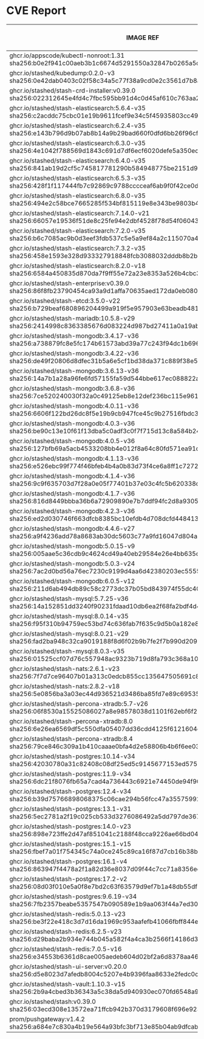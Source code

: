 # CVE Report
|                                                         IMAGE REF                                                         |      OS       | CRITICAL<BR>(OS, OTHER) | HIGH<BR>(OS, OTHER) | MEDIUM<BR>(OS, OTHER) | LOW<BR>(OS, OTHER) | UNKNOWN<BR>(OS, OTHER) |
|---------------------------------------------------------------------------------------------------------------------------|---------------|-------------------------|---------------------|-----------------------|--------------------|------------------------|
| ghcr.io/appscode/kubectl-nonroot:1.31<br>sha256:b0e2f941c00aeb3b1c6674d5291550a32847b0265a5cecf8f2f8e223f5a2c570          |               | 0, 0                    | 0, 1                | 0, 1                  | 0, 0               | 0, 0                   |
| ghcr.io/stashed/kubedump:0.2.0-v3<br>sha256:0e42dab0403c02f58c34a5c77f38a9cd0e2c3561d7b8ab1374b122a2dada787e              |               | 0, 1                    | 0, 1                | 0, 5                  | 0, 0               | 0, 0                   |
| ghcr.io/stashed/stash-crd-installer:v0.39.0<br>sha256:022312645e4fd4c7fbc595bb91d4c0d45af610c763aa229c3489db5ad367e50d    | debian 12.9   | 0, 0                    | 0, 0                | 0, 1                  | 0, 0               | 0, 0                   |
| ghcr.io/stashed/stash-elasticsearch:5.6.4-v35<br>sha256:c2acddc75cbc01e19b9611fcef9e34c5f45935803cc49491608ee60807129b1b  | alpine 3.17.3 | 0, 1                    | **2**, 8            | 38, 15                | 4, 1               | 2, 0                   |
| ghcr.io/stashed/stash-elasticsearch:6.2.4-v35<br>sha256:e143b796d9b07ab8b14a9b29bad660f0dfd6bb26f96cfd1983bfbad375b87068  | alpine 3.17.3 | 0, 1                    | **2**, 8            | 38, 15                | 4, 1               | 2, 0                   |
| ghcr.io/stashed/stash-elasticsearch:6.3.0-v35<br>sha256:4e1042f788569d1843c691d7df6ecf6020defe5a350ec2cb4154f1ac74ac8227  | alpine 3.17.3 | 0, 1                    | **2**, 8            | 38, 15                | 4, 1               | 2, 0                   |
| ghcr.io/stashed/stash-elasticsearch:6.4.0-v35<br>sha256:841ab19d2cf5c745817781290b584948775be2151d99aa7fcfcb0c00ac445154  | alpine 3.17.3 | 0, 1                    | **2**, 8            | 38, 15                | 4, 1               | 2, 0                   |
| ghcr.io/stashed/stash-elasticsearch:6.5.3-v35<br>sha256:428f1f117444fb7c92869c9788cccceaf6ab9f0f42ce0d23f1d8e89646a55e68  | alpine 3.17.3 | 0, 1                    | **2**, 8            | 38, 15                | 4, 1               | 2, 0                   |
| ghcr.io/stashed/stash-elasticsearch:6.8.0-v35<br>sha256:494e2c58bce7665285f534bf815119e8e343be9803b40a4050d8919ff01fb71d  | alpine 3.17.3 | 0, 1                    | **2**, 8            | 38, 15                | 4, 1               | 2, 0                   |
| ghcr.io/stashed/stash-elasticsearch:7.14.0-v21<br>sha256:66057e19536f51de8c25fe94e2dbf4528f78d54f060433c2180ba380fc7e8c5f | alpine 3.18.3 | 0, 1                    | **2**, 5            | 32, 13                | 6, 1               | 4, 0                   |
| ghcr.io/stashed/stash-elasticsearch:7.2.0-v35<br>sha256:b6c7085ac9b0d3eef3fdb537c5e5a9ef84a2c115070a40d520309ff3f55696a9  | alpine 3.17.3 | 0, 1                    | **2**, 8            | 38, 15                | 4, 1               | 2, 0                   |
| ghcr.io/stashed/stash-elasticsearch:7.3.2-v35<br>sha256:458e1593e328d933327918848fcb3088032dddb8b2b575b1cc9f7076f02e8fa5  | alpine 3.17.3 | 0, 1                    | **2**, 8            | 38, 15                | 4, 1               | 2, 0                   |
| ghcr.io/stashed/stash-elasticsearch:8.2.0-v18<br>sha256:6584a450835d870da7f9ff55e72a23e8353a526b4cbc3901991ef6185470e9e4  | alpine 3.18.3 | 0, 1                    | **2**, 4            | 32, 13                | 6, 1               | 4, 0                   |
| ghcr.io/stashed/stash-enterprise:v0.39.0<br>sha256:86f8fb23790454ca93a9d1affa70635aed172da0eb08038a0a6eab8f0187ab66       |               | 0, 1                    | 0, 1                | 0, 6                  | 0, 0               | 0, 0                   |
| ghcr.io/stashed/stash-etcd:3.5.0-v22<br>sha256:b729beaf680896204499a919f5e957903e63beadb4814827e78dafba43968922           | debian 10.7   | **14**, 16              | **27**, 166         | 25, 122               | 5, 3               | 2, 0                   |
| ghcr.io/stashed/stash-mariadb:10.5.8-v29<br>sha256:2414998c8363385676d083224d987bd27411a0a19ab8358c28fbe00f6e84f1f6       | ubuntu 20.04  | 0, 5                    | **9**, 45           | 639, 38               | 102, 1             | 0, 0                   |
| ghcr.io/stashed/stash-mongodb:3.4.17-v36<br>sha256:a738879fc8e5fc174b61573abd39a77c243f94dc1b696bf134ac357a8b36f6ba       | debian 8.11   | **4**, 1                | **35**, 2           | 32, 10                | 7, 0               | 13, 0                  |
| ghcr.io/stashed/stash-mongodb:3.4.22-v36<br>sha256:de49f20806d8dfec31b5a6e5cf1bd38da371c889f38e531115f3103106d2ff43       | ubuntu 16.04  | 0, 1                    | **2**, 2            | 34, 10                | 48, 0              | 0, 0                   |
| ghcr.io/stashed/stash-mongodb:3.6.13-v36<br>sha256:14a7b1a28a96fe6fd57155fa59d544bbe617ec088822a143cc3fe7782b2d3e01       | ubuntu 16.04  | 0, 1                    | **2**, 2            | 34, 10                | 48, 0              | 0, 0                   |
| ghcr.io/stashed/stash-mongodb:3.6.8-v36<br>sha256:7ce520240030f32a0c49125eb8e12def236bc115e961b4197f6560203df9711b        | debian 9.5    | **18**, 1               | **96**, 2           | 43, 10                | 25, 0              | 12, 0                  |
| ghcr.io/stashed/stash-mongodb:4.0.11-v36<br>sha256:6606f122bd26dc8f5e19b9cb947fce45c9b27516fbdc3e27d271b7bf4c6cfe88       | ubuntu 16.04  | 0, 1                    | **2**, 2            | 76, 10                | 54, 0              | 0, 0                   |
| ghcr.io/stashed/stash-mongodb:4.0.3-v36<br>sha256:be90c13e10f61f13dba5c0adf3c0f7f715d13c8a584b2424d14a4c35932d62a8        | ubuntu 16.04  | 0, 1                    | **12**, 2           | 140, 10               | 84, 0              | 0, 0                   |
| ghcr.io/stashed/stash-mongodb:4.0.5-v36<br>sha256:127bfb69a5acb4533208bb4e012f8a64c80fd571ea91c68be6a2687070520f6a        | ubuntu 16.04  | 0, 1                    | **2**, 2            | 99, 10                | 65, 0              | 0, 0                   |
| ghcr.io/stashed/stash-mongodb:4.1.13-v36<br>sha256:e526ebc99f774f46bfeb4b4a0b83d73f4ce6a8ff1c7272e496d2aed7ed5cc6ca       | ubuntu 18.04  | 0, 1                    | **15**, 2           | 261, 10               | 163, 0             | 0, 0                   |
| ghcr.io/stashed/stash-mongodb:4.1.4-v36<br>sha256:9c9f635703d7f28a0e05f77401b37e03c4fc5b620338c1a0ad8b2398372ebd15        | ubuntu 16.04  | 0, 1                    | **12**, 2           | 140, 10               | 84, 0              | 0, 0                   |
| ghcr.io/stashed/stash-mongodb:4.1.7-v36<br>sha256:816d8449bbba36b6a72909890e7b7ddf94fc2d8a93057d0e213b6a920bb952fd        | ubuntu 16.04  | 0, 1                    | **2**, 2            | 99, 10                | 65, 0              | 0, 0                   |
| ghcr.io/stashed/stash-mongodb:4.2.3-v36<br>sha256:ed2d030746f663dfcb8385bc10efdb4d708dcfd448413438b35c78890d83ca95        | ubuntu 18.04  | 0, 1                    | **15**, 2           | 229, 10               | 149, 0             | 0, 0                   |
| ghcr.io/stashed/stash-mongodb:4.4.6-v27<br>sha256:a9f4236add78a8683ab30dc5603c77a9fd16047d804ab1aff37220026ffc639f        | ubuntu 18.04  | 0, 5                    | **11**, 46          | 163, 43               | 101, 1             | 0, 0                   |
| ghcr.io/stashed/stash-mongodb:5.0.15-v9<br>sha256:005aae5c36cdb9c4624cd49a40eb29584e26e4bb635c983402ac8e65905cdd40        | ubuntu 20.04  | 0, 5                    | **8**, 46           | 234, 43               | 112, 1             | 0, 0                   |
| ghcr.io/stashed/stash-mongodb:5.0.3-v24<br>sha256:7ac2d0bd56a76ec7230c9199d4aa6d42380203ec555501bc1bd4b256dd83fd78        | ubuntu 20.04  | 0, 5                    | **8**, 46           | 234, 43               | 112, 1             | 0, 0                   |
| ghcr.io/stashed/stash-mongodb:6.0.5-v12<br>sha256:211d6ab494db89c58c2773dc37b05bd843974f55dc4024cb308d5b96f9d9a521        | ubuntu 22.04  | 0, 4                    | **4**, 35           | 82, 36                | 58, 2              | 0, 0                   |
| ghcr.io/stashed/stash-mysql:5.7.25-v36<br>sha256:14a152851dd3240f90231fdaad10db6ea2f68fa2bdf4d4e3ffe85e46dfbf9f89         | debian 10.13  | 0, 4                    | **2**, 32           | 6, 28                 | 0, 1               | 0, 0                   |
| ghcr.io/stashed/stash-mysql:8.0.14-v35<br>sha256:f95f310b94759ec53bd74c636fab7f635c9d5b0a182e8925bc98a94d11d74ce7         | debian 9.6    | **12**, 1               | **91**, 1           | 32, 5                 | 21, 0              | 8, 0                   |
| ghcr.io/stashed/stash-mysql:8.0.21-v29<br>sha256:fad2ba948c32ca9019188f8d6f02b9b7fe2f7b990d2098c6c55472e414bec216         | debian 10.6   | **25**, 5               | **103**, 45         | 80, 38                | 5, 1               | 8, 0                   |
| ghcr.io/stashed/stash-mysql:8.0.3-v35<br>sha256:01525ccf07d76c557948ac9323b719d8fa793c368a100858da8a44e1d82e0d0b          | debian 8.10   | **12**, 1               | **58**, 1           | 37, 5                 | 7, 0               | 16, 0                  |
| ghcr.io/stashed/stash-nats:2.6.1-v23<br>sha256:7f7d7ce96407b01a313c0edcb855cc135647505691c8d18d2a29f84052a2fc6a           | debian 12.9   | 0, 5                    | 0, 35               | 2, 32                 | 0, 1               | 0, 0                   |
| ghcr.io/stashed/stash-nats:2.8.2-v18<br>sha256:5e0856ba3a03ec44d936521d3486ba85fd7e89c695358b8f25cbb456b60b3334           | debian 12.9   | 0, 5                    | 0, 35               | 2, 32                 | 0, 1               | 0, 0                   |
| ghcr.io/stashed/stash-percona-xtradb:5.7-v26<br>sha256:06f8530a15525086027a8e98578038d1101f62ebf6f211cd5a0cd4700cef0352   | debian 12.5   | **5**, 5                | **25**, 46          | 40, 41                | 4, 1               | 1, 0                   |
| ghcr.io/stashed/stash-percona-xtradb:8.0<br>sha256:6e26ea6569df5c550dfa05407dd36cdd4125f6121604e14efc20decd8dcb5e7e       | debian 12.9   | 0, 1                    | 0, 1                | 2, 5                  | 0, 0               | 0, 0                   |
| ghcr.io/stashed/stash-percona-xtradb:8.4<br>sha256:79ce846c309a1b410caaae0bfa4d2e58806b4b6f6ee03df50ba73253c8427306       | debian 12.9   | 0, 1                    | 0, 1                | 2, 5                  | 0, 0               | 0, 0                   |
| ghcr.io/stashed/stash-postgres:10.14-v34<br>sha256:42030780a31c82408c08df25ed5c9145677153ed575977d505082f03ce8fec65       | alpine 3.12.1 | **4**, 1                | **40**, 2           | 17, 10                | 2, 0               | 0, 0                   |
| ghcr.io/stashed/stash-postgres:11.9-v34<br>sha256:6dc21f8076fb65a7cad4a736443c6921e74450de94f9075289fc1f22ca5b1c4a        | alpine 3.12.1 | **4**, 1                | **40**, 2           | 17, 10                | 2, 0               | 0, 0                   |
| ghcr.io/stashed/stash-postgres:12.4-v34<br>sha256:b39d75766898068375c06cae294b56fcc47a355759929d4daf4d23ce49508814        | alpine 3.12.1 | **4**, 1                | **40**, 2           | 17, 10                | 2, 0               | 0, 0                   |
| ghcr.io/stashed/stash-postgres:13.1-v31<br>sha256:5ec2781a2f19c025cb533d3276086492a5dd797de367d3dd31eaea3d5cef62b2        | alpine 3.13.1 | **4**, 1                | **45**, 2           | 17, 10                | 2, 0               | 0, 0                   |
| ghcr.io/stashed/stash-postgres:14.0-v23<br>sha256:898e723ffe2d47af851041c2188f48cca9226ae66bd04f7ae60912277ae42887        | alpine 3.14.2 | **2**, 1                | **40**, 2           | 15, 10                | 0, 0               | 0, 0                   |
| ghcr.io/stashed/stash-postgres:15.1-v15<br>sha256:fbef7a01f754345c74a0ce245c89ca16f87d7cb16b38b9ce9dbb6fc53aec0f55        | alpine 3.17.1 | **1**, 1                | **20**, 2           | 49, 10                | 4, 0               | 2, 0                   |
| ghcr.io/stashed/stash-postgres:16.1-v4<br>sha256:863947f4478a2f1a82d36e8037d09f44c7cc71a8356eedac17becbcc7308beef         | alpine 3.19.1 | 0, 1                    | **4**, 2            | 23, 10                | 4, 0               | 2, 0                   |
| ghcr.io/stashed/stash-postgres:17.2-v2<br>sha256:08d03f010e5a0f8e7bd2c63f63579d9ef7b1a48db55df6ebc60b9afea5287bfd         | alpine 3.21.2 | 0, 4                    | **5**, 32           | 2, 28                 | 0, 1               | 2, 0                   |
| ghcr.io/stashed/stash-postgres:9.6.19-v34<br>sha256:7fb2357beabe5357547b090589e1b9aa063f44a7ed3082a6cd5eda764c57e2cf      | alpine 3.12.1 | **4**, 1                | **40**, 2           | 17, 10                | 2, 0               | 0, 0                   |
| ghcr.io/stashed/stash-redis:5.0.13-v23<br>sha256:be3f22e418c3d7d16da1969c953aafefb41066fbff844e2aec3d5d4cdb168de2         | debian 11.5   | **5**, 8                | **42**, 73          | 36, 59                | 8, 3               | 1, 0                   |
| ghcr.io/stashed/stash-redis:6.2.5-v23<br>sha256:d29baba2b934e744b045a582f4a4ca3b2566f14186d39ceddebd548ec7b55273          | debian 11.5   | **5**, 8                | **42**, 73          | 36, 59                | 8, 3               | 1, 0                   |
| ghcr.io/stashed/stash-redis:7.0.5-v16<br>sha256:e34553b6361d8cae005aedeb604d02bf2a6d8378aa46319b3954d1dc9c457f77          | debian 11.5   | **5**, 8                | **42**, 73          | 36, 59                | 8, 3               | 1, 0                   |
| ghcr.io/stashed/stash-ui-server:v0.20.0<br>sha256:d5e8023d7afedb8004c5207e4b9396faa8633e2fedc0cc4b6ddd6866696610a4        | debian 12.9   | 0, 0                    | 0, 0                | 0, 1                  | 0, 0               | 0, 0                   |
| ghcr.io/stashed/stash-vault:1.10.3-v15<br>sha256:2b9a4cbed3b36343a5c38da5d940930ec070fd6548a9712ad3c950a073fca8bf         | alpine 3.14.8 | 0, 6                    | **8**, 44           | 4, 47                 | 0, 4               | 0, 0                   |
| ghcr.io/stashed/stash:v0.39.0<br>sha256:03ecd308e13572ea71ffcb942b370d3179608f696e9232fbaae3fcc776f534e7                  |               | 0, 1                    | 0, 1                | 0, 5                  | 0, 1               | 0, 0                   |
| prom/pushgateway:v1.4.2<br>sha256:a684e7c830a4b19e564a93bfc3bf713e85b04ab9dfcab5633c14cbba241f9231                        |               | 0, 5                    | 0, 47               | 0, 34                 | 0, 1               | 0, 0                   |
